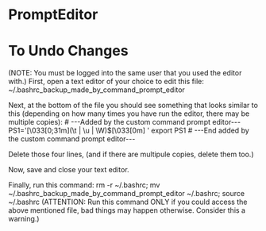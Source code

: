 # PromptEditor





# To Undo Changes
(NOTE: You must be logged into the same user that you used the editor with.)
First, open a text editor of your choice to edit this file: ~/.bashrc_backup_made_by_command_prompt_editor

Next, at the bottom of the file you should see something that looks similar to this (depending on how many times you have run the editor, there may be multiple copies):
\# ---Added by the custom command prompt editor---
PS1='\[\033[0;31m\](\t | \u | \W)$\[\033[0m\] '
export PS1
\# ---End added by the custom command prompt editor---

Delete those four lines, (and if there are multipule copies, delete them too.)

Now, save and close your text editor.

Finally, run this command:
rm -r ~/.bashrc; mv ~/.bashrc_backup_made_by_command_prompt_editor ~/.bashrc; source ~/.bashrc
(ATTENTION: Run this command ONLY if you could access the above mentioned file, bad things may happen otherwise. Consider this a warning.)
